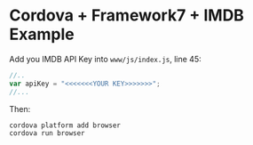 # Cordova + Framework7 + IMDB Example

Add you IMDB API Key into `www/js/index.js`, line 45:

```js
//..
var apiKey = "<<<<<<<YOUR KEY>>>>>>>";
//...
```
Then:

```bash
cordova platform add browser
cordova run browser
```
